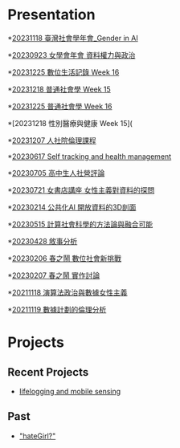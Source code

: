 # Presentation
*[20231118 臺灣社會學年會_Gender in AI]()

*[20230923 女學會年會 資料權力與政治]()

*[20231225 數位生活記錄 Week 16]()

*[20231218 普通社會學 Week 15](https://docs.google.com/presentation/d/e/2PACX-1vRuYm8wp8v124N0TSmRj5F7SZHpdRfrNzKdUUudNCO2xvUWdsghYIhyk1IibxsawcFoyP8wkyqnvUp9/pub?start=false&loop=false&delayms=3000)

*[20231225 普通社會學 Week 16](https://docs.google.com/presentation/d/e/2PACX-1vTwBj2iwYGs2JrZZrh5GBV2QxZO4n4Ln-lZue0zpA4qDQX_wUAN-L84IpOeEbCXiHaDukQdDIMGYHD_/pub?start=false&loop=false&delayms=3000)

*[20231218 性別醫療與健康 Week 15](

*[20231207 人社院倫理課程]()

*[20230617 Self tracking and health management]()

*[20230705 高中生人社營評論]()

*[20230721 女書店講座 女性主義對資料的探問]()

*[20230214 公共化AI 開放資料的3D剖面]()

*[20230515 計算社會科學的方法論與融合可能]()

*[20230428 敘事分析]()

*[20230206 春之鬧 數位社會新挑戰]()

*[20230207 春之鬧 實作討論]()


*[20211118 演算法政治與數據女性主義]()

*[20211119 數據計劃的倫理分析]()


# Projects

## Recent Projects
* [lifelogging and mobile sensing]()

## Past
* ["hateGirl?"]()

